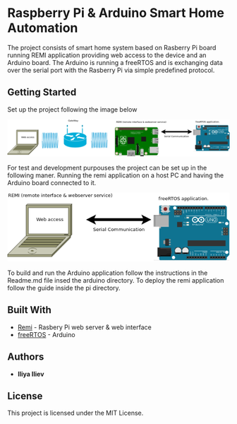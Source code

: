 # Raspberry Pi & Arduino Smart Home Automation

The project consists of smart home system based on Rasberry Pi board running
REMI application providing web access to the device and an Arduino board.
The Arduino is running a freeRTOS and is exchanging data over the serial port with the
Rasberry Pi via simple predefined protocol.

## Getting Started

Set up the project following the image below

![Boards Setup](https://github.com/IlievIliya92/rpi_arduino/blob/master/media/smartHome.png)

For test and development purpouses the project can be set up in the following maner. Running the
remi application on a host PC and having the Arduino board connected to it.

![Boards Setup Dbg](https://github.com/IlievIliya92/rpi_arduino/blob/master/media/smartHomeDbg.png)

To build and run the Arduino application follow the instructions in the  Readme.md file insed the arduino directory.
To deploy the remi application follow the guide inside the pi directory.

## Built With

* [Remi](https://github.com/dddomodossola/remi) - Rasbery Pi web server & web interface
* [freeRTOS](https://www.freertos.org/) - Arduino

## Authors

* **Iliya Iliev**

## License

This project is licensed under the MIT License.
